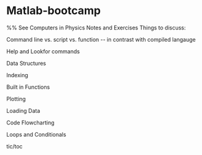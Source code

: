 # Matlab-bootcamp
%% See Computers in Physics Notes and Exercises
Things to discuss:

Command line vs. script vs. function -- in contrast with compiled langauge

Help and Lookfor commands

Data Structures

Indexing

Built in Functions

Plotting

Loading Data

Code Flowcharting

Loops and Conditionals

tic/toc
